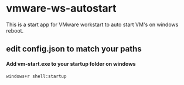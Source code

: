 ﻿# vmware-ws-autostart
This is a start app for VMware workstart to auto start VM's on windows reboot.

## edit config.json to match your paths

#### Add vm-start.exe  to your startup folder on windows
`windows+r shell:startup `
